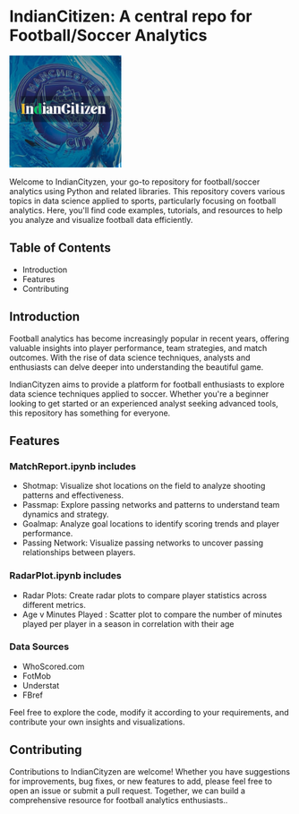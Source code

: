 # IndianCitizen: A central repo for Football/Soccer Analytics

<p align="left">
  <img src="Images/Logo.png" width="200" title="Logo">
</p>

Welcome to IndianCityzen, your go-to repository for football/soccer analytics using Python and related libraries. This repository covers various topics in data science applied to sports, particularly focusing on football analytics. Here, you'll find code examples, tutorials, and resources to help you analyze and visualize football data efficiently.

## Table of Contents
- Introduction
- Features
- Contributing

## Introduction
Football analytics has become increasingly popular in recent years, offering valuable insights into player performance, team strategies, and match outcomes. With the rise of data science techniques, analysts and enthusiasts can delve deeper into understanding the beautiful game.

IndianCityzen aims to provide a platform for football enthusiasts to explore data science techniques applied to soccer. Whether you're a beginner looking to get started or an experienced analyst seeking advanced tools, this repository has something for everyone.

## Features
### MatchReport.ipynb includes
- Shotmap: Visualize shot locations on the field to analyze shooting patterns and effectiveness.
- Passmap: Explore passing networks and patterns to understand team dynamics and strategy.
- Goalmap: Analyze goal locations to identify scoring trends and player performance.
- Passing Network: Visualize passing networks to uncover passing relationships between players.

### RadarPlot.ipynb includes
- Radar Plots: Create radar plots to compare player statistics across different metrics.
- Age v Minutes Played : Scatter plot to compare the number of minutes played per player in a season in correlation with their age

### Data Sources
- WhoScored.com
- FotMob
- Understat
- FBref

Feel free to explore the code, modify it according to your requirements, and contribute your own insights and visualizations.

## Contributing
Contributions to IndianCityzen are welcome! Whether you have suggestions for improvements, bug fixes, or new features to add, please feel free to open an issue or submit a pull request. Together, we can build a comprehensive resource for football analytics enthusiasts..
